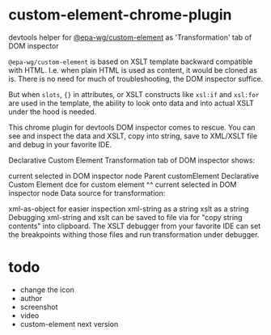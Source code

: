 # custom-element-chrome-plugin
devtools helper for [@epa-wg/custom-element][dce-url] as 'Transformation' tab of DOM inspector

`@epa-wg/custom-element` is based on XSLT template backward compatible with HTML. 
I.e. when plain HTML is used as content, it would be cloned as is. There is no need for much of troubleshooting, 
the DOM inspector suffice. 

But when `slots`, `{}` in attributes, or XSLT constructs like `xsl:if` and `xsl:for` are used in the template,
the ability to look onto data and into actual XSLT under the hood is needed. 

This chrome plugin for devtools DOM inspector comes to rescue. You can see and inspect the data and XSLT, 
copy into string, save to XML/XSLT file and debug in your favorite IDE.

Declarative Custom Element
Transformation tab of DOM inspector shows:

current selected in DOM inspector node
Parent customElement
Declarative Custom Element dce for custom element ^^
current selected in DOM inspector node
Data source for transformation:

xml-as-object for easier inspection
xml-string as a string
xslt as a string
Debugging
xml-string and xslt can be saved to file via for "copy string contents" into clipboard.
The XSLT debugger from your favorite IDE can set the breakpoints withing those files and run transformation under debugger.


# todo
* change the icon
* author
* screenshot
* video
* custom-element next version

[github-image]:   https://cdnjs.cloudflare.com/ajax/libs/octicons/8.5.0/svg/mark-github.svg
[git-url]:        https://github.com/EPA-WG/custom-element-plugin
[dce-url]:        https://github.com/EPA-WG/custom-element
